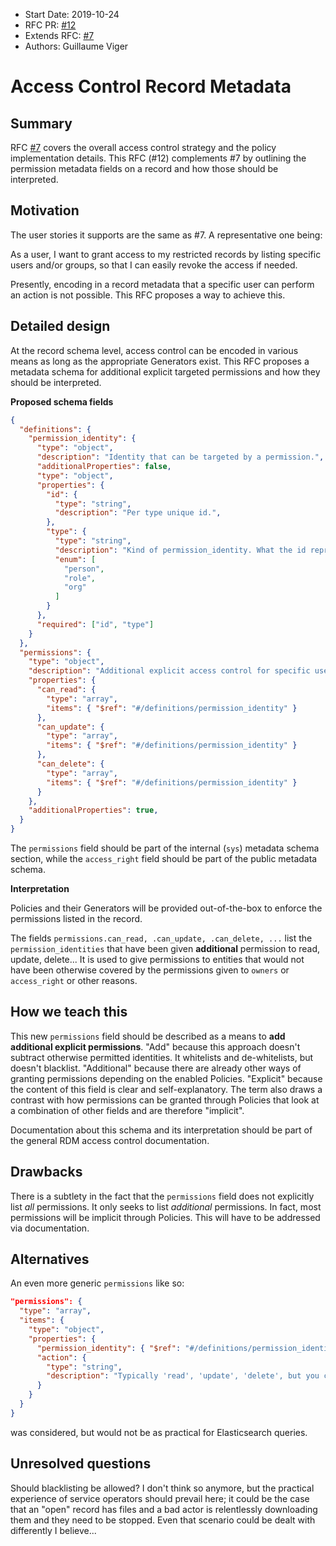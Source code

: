 - Start Date: 2019-10-24
- RFC PR: [#12](https://github.com/inveniosoftware/rfcs/pull/12)
- Extends RFC: [#7](https://github.com/inveniosoftware/rfcs/pull/7)
- Authors: Guillaume Viger

# Access Control Record Metadata

## Summary

RFC [#7](https://github.com/inveniosoftware/rfcs/pull/7) covers the overall
access control strategy and the policy implementation details. This RFC (#12)
complements #7 by outlining the permission metadata fields on a record and how
those should be interpreted.

## Motivation

The user stories it supports are the same as #7. A representative one being:

As a user, I want to grant access to my restricted records by listing specific
users and/or groups, so that I can easily revoke the access if needed.

Presently, encoding in a record metadata that a specific user can perform an
action is not possible. This RFC proposes a way to achieve this.

## Detailed design

At the record schema level, access control can be encoded in various means as
long as the appropriate Generators exist. This RFC proposes a metadata schema
for additional explicit targeted permissions and how they should be interpreted.

**Proposed schema fields**

```json
{
  "definitions": {
    "permission_identity": {
      "type": "object",
      "description": "Identity that can be targeted by a permission.",
      "additionalProperties": false,
      "type": "object",
      "properties": {
        "id": {
          "type": "string",
          "description": "Per type unique id.",
        },
        "type": {
          "type": "string",
          "description": "Kind of permission_identity. What the id represents.",
          "enum": [
            "person",
            "role",
            "org"
          ]
        }
      },
      "required": ["id", "type"]
    }
  },
  "permissions": {
    "type": "object",
    "description": "Additional explicit access control for specific user/groups and specific actions",
    "properties": {
      "can_read": {
        "type": "array",
        "items": { "$ref": "#/definitions/permission_identity" }
      },
      "can_update": {
        "type": "array",
        "items": { "$ref": "#/definitions/permission_identity" }
      },
      "can_delete": {
        "type": "array",
        "items": { "$ref": "#/definitions/permission_identity" }
      }
    },
    "additionalProperties": true,
  }
}

```

The `permissions` field should be part of the internal (`sys`) metadata schema
section, while the `access_right` field should be part of the public metadata
schema.

**Interpretation**

Policies and their Generators will be provided out-of-the-box to enforce the
permissions listed in the record.

The fields `permissions.can_read, .can_update, .can_delete, ...` list the
`permission_identities` that have been given **additional** permission to
read, update, delete... It is used to give permissions to entities that would
not have been otherwise covered by the permissions given to `owners` or
`access_right` or other reasons.


## How we teach this

This new `permissions` field should be described as a means to **add additional
explicit permissions**. "Add" because this approach doesn't subtract otherwise
permitted identities. It whitelists and de-whitelists, but doesn't blacklist.
"Additional" because there are already other ways of granting permissions
depending on the enabled Policies. "Explicit" because the content of this field
is clear and self-explanatory. The term also draws a contrast with how permissions
can be granted through Policies that look at a combination of other fields and
are therefore "implicit".

Documentation about this schema and its interpretation should be part of the
general RDM access control documentation.


## Drawbacks

There is a subtlety in the fact that the `permissions` field does not
explicitly list *all* permissions. It only seeks to list *additional* permissions.
In fact, most permissions will be implicit through Policies. This will have to
be addressed via documentation.


## Alternatives

An even more generic `permissions` like so:

```json
"permissions": {
  "type": "array",
  "items": {
    "type": "object",
    "properties": {
      "permission_identity": { "$ref": "#/definitions/permission_identity" },
      "action": {
        "type": "string",
        "description": "Typically 'read', 'update', 'delete', but you can add your own."
      }
    }
  }
}
```

was considered, but would not be as practical for Elasticsearch queries.


## Unresolved questions

Should blacklisting be allowed? I don't think so anymore, but the practical experience
of service operators should prevail here; it could be the case that  an "open"
record has files and a bad actor is relentlessly downloading them and they need
to be stopped. Even that scenario could be dealt with differently I believe...
